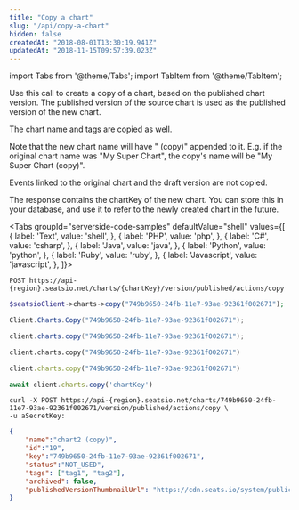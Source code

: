 ```yaml
---
title: "Copy a chart"
slug: "/api/copy-a-chart"
hidden: false
createdAt: "2018-08-01T13:30:19.941Z"
updatedAt: "2018-11-15T09:57:39.023Z"
---
```


import Tabs from '@theme/Tabs';
import TabItem from '@theme/TabItem';

Use this call to create a copy of a chart, based on the published chart version. The published version of the source chart is used as the published version of the new chart.
 
The chart name and tags are copied as well. 

Note that the new chart name will have " (copy)" appended to it. E.g. if the original chart name was "My Super Chart", the copy's name will be "My Super Chart (copy)".

Events linked to the original chart and the draft version are not copied.

The response contains the chartKey of the new chart. You can store this in your database, and use it to refer to the newly created chart in the future.



<Tabs 
  groupId="serverside-code-samples"
  defaultValue="shell"
  values={[
{ label: 'Text', value: 'shell', },
{ label: 'PHP', value: 'php', },
{ label: 'C#', value: 'csharp', },
{ label: 'Java', value: 'java', },
{ label: 'Python', value: 'python', },
{ label: 'Ruby', value: 'ruby', },
{ label: 'Javascript', value: 'javascript', },
]}>
<TabItem value='shell'>

```shell
POST https://api-{region}.seatsio.net/charts/{chartKey}/version/published/actions/copy
```

</TabItem>
<TabItem value='php'>

```php
$seatsioClient->charts->copy("749b9650-24fb-11e7-93ae-92361f002671");
```

</TabItem>
<TabItem value='csharp'>

```csharp
Client.Charts.Copy("749b9650-24fb-11e7-93ae-92361f002671");
```

</TabItem>
<TabItem value='java'>

```java
client.charts.copy("749b9650-24fb-11e7-93ae-92361f002671");
```

</TabItem>
<TabItem value='python'>

```python
client.charts.copy("749b9650-24fb-11e7-93ae-92361f002671")
```

</TabItem>
<TabItem value='ruby'>

```ruby
client.charts.copy("749b9650-24fb-11e7-93ae-92361f002671")
```

</TabItem>
<TabItem value='javascript'>

```javascript
await client.charts.copy('chartKey')
```

</TabItem>
</Tabs>





```shell
curl -X POST https://api-{region}.seatsio.net/charts/749b9650-24fb-11e7-93ae-92361f002671/version/published/actions/copy \
-u aSecretKey:
```



```json
{
    "name":"chart2 (copy)",
    "id":"19",
    "key":"749b9650-24fb-11e7-93ae-92361f002671",
    "status":"NOT_USED",
    "tags": ["tag1", "tag2"],
    "archived": false,
    "publishedVersionThumbnailUrl": "https://cdn.seats.io/system/public/.../published/.../thumbnail"
}
```

